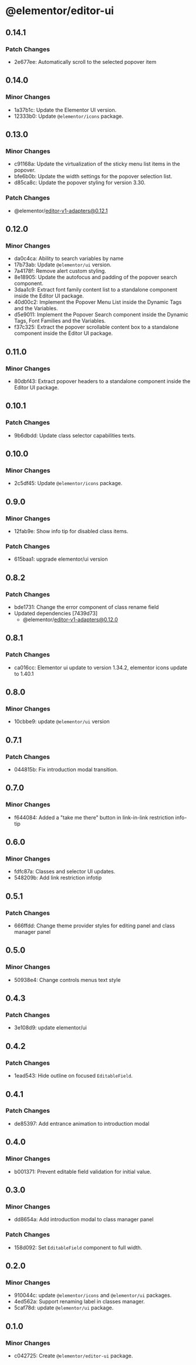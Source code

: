 # @elementor/editor-ui

## 0.14.1

### Patch Changes

- 2e677ee: Automatically scroll to the selected popover item

## 0.14.0

### Minor Changes

- 1a37b1c: Update the Elementor UI version.
- 12333b0: Update `@elementor/icons` package.

## 0.13.0

### Minor Changes

- c91168a: Update the virtualization of the sticky menu list items in the popover.
- bfe6b0b: Update the width settings for the popover selection list.
- d85ca8c: Update the popover styling for version 3.30.

### Patch Changes

- @elementor/editor-v1-adapters@0.12.1

## 0.12.0

### Minor Changes

- da0c4ca: Ability to search variables by name
- 17b73ab: Update `@elementor/ui` version.
- 7a4178f: Remove alert custom styling.
- 8e18905: Update the autofocus and padding of the popover search component.
- 3daa1c9: Extract font family content list to a standalone component inside the Editor UI package.
- 40d00c2: Implement the Popover Menu List inside the Dynamic Tags and the Variables.
- d5e9011: Implement the Popover Search component inside the Dynamic Tags, Font Families and the Variables.
- f37c325: Extract the popover scrollable content box to a standalone component inside the Editor UI package.

## 0.11.0

### Minor Changes

- 80dbf43: Extract popover headers to a standalone component inside the Editor UI package.

## 0.10.1

### Patch Changes

- 9b6dbdd: Update class selector capabilities texts.

## 0.10.0

### Minor Changes

- 2c5df45: Update `@elementor/icons` package.

## 0.9.0

### Minor Changes

- 12fab9e: Show info tip for disabled class items.

### Patch Changes

- 615baa1: upgrade elementor/ui version

## 0.8.2

### Patch Changes

- bde1731: Change the error component of class rename field
- Updated dependencies [7439d73]
  - @elementor/editor-v1-adapters@0.12.0

## 0.8.1

### Patch Changes

- ca016cc: Elementor ui update to version 1.34.2, elementor icons update to 1.40.1

## 0.8.0

### Minor Changes

- 10cbbe9: update `@elementor/ui` version

## 0.7.1

### Patch Changes

- 044815b: Fix introduction modal transition.

## 0.7.0

### Minor Changes

- f644084: Added a "take me there" button in link-in-link restriction info-tip

## 0.6.0

### Minor Changes

- fdfc87a: Classes and selector UI updates.
- 548209b: Add link restriction infotip

## 0.5.1

### Patch Changes

- 666ffdd: Change theme provider styles for editing panel and class manager panel

## 0.5.0

### Minor Changes

- 50938e4: Change controls menus text style

## 0.4.3

### Patch Changes

- 3e108d9: update elementor/ui

## 0.4.2

### Patch Changes

- 1ead543: Hide outline on focused `EditableField`.

## 0.4.1

### Patch Changes

- de85397: Add entrance animation to introduction modal

## 0.4.0

### Minor Changes

- b001371: Prevent editable field validation for initial value.

## 0.3.0

### Minor Changes

- dd8654a: Add introduction modal to class manager panel

### Patch Changes

- 158d092: Set `EditableField` component to full width.

## 0.2.0

### Minor Changes

- 910044c: update `@elementor/icons` and `@elementor/ui` packages.
- 4ed562a: Support renaming label in classes manager.
- 5caf78d: update `@elementor/ui` package.

## 0.1.0

### Minor Changes

- c042725: Create `@elementor/editor-ui` package.
